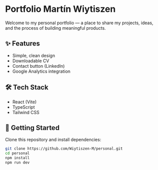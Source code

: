 # Portfolio Martín Wiytiszen

Welcome to my personal portfolio — a place to share my projects, ideas, and the process of building meaningful products.

## ✨ Features

- Simple, clean design
- Downloadable CV
- Contact button (LinkedIn)
- Google Analytics integration

## 🛠️ Tech Stack

- React (Vite)
- TypeScript
- Tailwind CSS

## 🚀 Getting Started

Clone this repository and install dependencies:

```bash
git clone https://github.com/Wiytiszen-M/personal.git
cd personal
npm install
npm run dev
```
